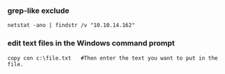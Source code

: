 ### grep-like exclude

`netstat -ano | findstr /v "10.10.14.162"`

### edit text files in the Windows command prompt

`copy con c:\file.txt  
#Then enter the text you want to put in the file.`
